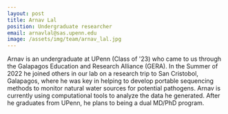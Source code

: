 ```yaml
---
layout: post
title: Arnav Lal
position: Undergraduate researcher
email: arnavlal@sas.upenn.edu
image: /assets/img/team/arnav_lal.jpg
---
```


Arnav is an undergraduate at UPenn (Class of '23) who came to us through the Galapagos Education and Research Alliance (GERA).  In the Summer of 2022 he joined others in our lab on a research trip to San Cristobol, Galapagos, where he was key in helping to develop portable sequencing methods to monitor natural water sources for potential pathogens.  Arnav is currently using computational tools to analyze the data he generated.  After he graduates from UPenn, he plans to being a dual MD/PhD program.